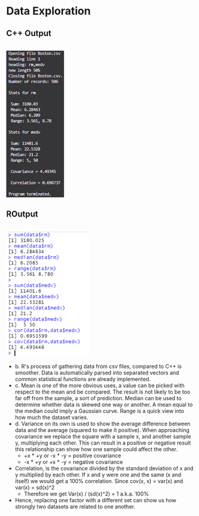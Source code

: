 # Data Exploration
## C++ Output
<br>![](cppoutput.png)
<br>
## ROutput
<br>![](routput.png)
<br>
+ b. R's process of gathering data from csv files, compared to C++ is smoother. Data is automatically parsed into separated vectors and common statistical functions are already implemented.
+ c. Mean is one of the more obvious uses, a value can be picked with respect to the mean and be compared. The result is not likely to be too far off from the sample, a sort of prediction. Median can be used to determine whether data is skewed one way or another. A mean equal to the median could imply a Gaussian curve. Range is a quick view into how much the dataset varies.
+ d. Variance on its own is used to show the average difference between data and the average (squared to make it positive). When approaching covariance we replace the square with a sample x, and another sample y, multiplying each other. This can result in a positive or negative result this relationship can show how one sample could affect the other.
  - +x * +y or -x * -y = positive covariance
  - -x * +y or +x * -y = negative covariance
+ Correlation, is the covariance divided by the standard deviation of x and y multiplied by each other. If x and y were one and the same (x and itself) we would get a 100% correlation. Since cov(x, x) = var(x) and var(x) = sd(x)^2
  - Therefore we get Var(x) / (sd(x)^2) = 1 a.k.a. 100%
+ Hence, replacing one factor with a different set can show us how strongly two datasets are related to one another.
